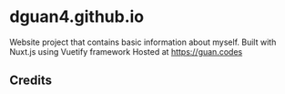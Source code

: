 # dguan4.github.io

Website project that contains basic information about myself. Built with Nuxt.js using Vuetify framework
Hosted at https://guan.codes

## Credits
